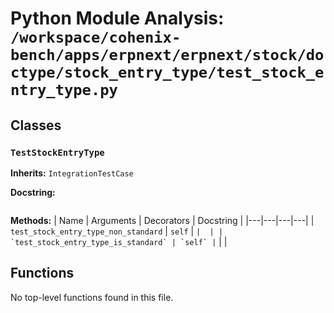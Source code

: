 # Python Module Analysis: `/workspace/cohenix-bench/apps/erpnext/erpnext/stock/doctype/stock_entry_type/test_stock_entry_type.py`

## Classes

### `TestStockEntryType`
**Inherits:** `IntegrationTestCase`


**Docstring:**
```

```

**Methods:**
| Name | Arguments | Decorators | Docstring |
|---|---|---|---|
| `test_stock_entry_type_non_standard` | `self` | `` |  |
| `test_stock_entry_type_is_standard` | `self` | `` |  |





## Functions

No top-level functions found in this file.
